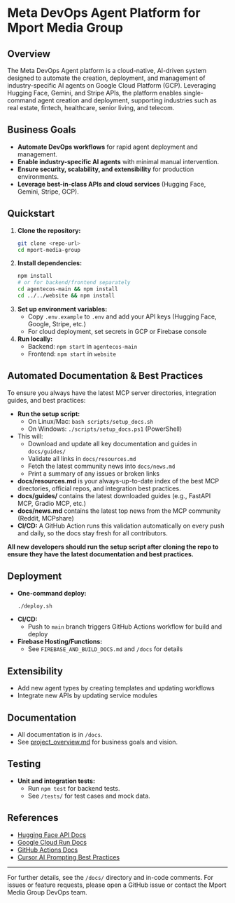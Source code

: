 # Meta DevOps Agent Platform for Mport Media Group

## Overview
The Meta DevOps Agent platform is a cloud-native, AI-driven system designed to automate the creation, deployment, and management of industry-specific AI agents on Google Cloud Platform (GCP). Leveraging Hugging Face, Gemini, and Stripe APIs, the platform enables single-command agent creation and deployment, supporting industries such as real estate, fintech, healthcare, senior living, and telecom.

## Business Goals
- **Automate DevOps workflows** for rapid agent deployment and management.
- **Enable industry-specific AI agents** with minimal manual intervention.
- **Ensure security, scalability, and extensibility** for production environments.
- **Leverage best-in-class APIs and cloud services** (Hugging Face, Gemini, Stripe, GCP).

## Quickstart

1. **Clone the repository:**
   ```sh
   git clone <repo-url>
   cd mport-media-group
   ```
2. **Install dependencies:**
   ```sh
   npm install
   # or for backend/frontend separately
   cd agentecos-main && npm install
   cd ../../website && npm install
   ```
3. **Set up environment variables:**
   - Copy `.env.example` to `.env` and add your API keys (Hugging Face, Google, Stripe, etc.)
   - For cloud deployment, set secrets in GCP or Firebase console
4. **Run locally:**
   - Backend: `npm start` in `agentecos-main`
   - Frontend: `npm start` in `website`

## Automated Documentation & Best Practices

To ensure you always have the latest MCP server directories, integration guides, and best practices:

- **Run the setup script:**
  - On Linux/Mac: `bash scripts/setup_docs.sh`
  - On Windows: `./scripts/setup_docs.ps1` (PowerShell)
- This will:
  - Download and update all key documentation and guides in `docs/guides/`
  - Validate all links in `docs/resources.md`
  - Fetch the latest community news into `docs/news.md`
  - Print a summary of any issues or broken links
- **docs/resources.md** is your always-up-to-date index of the best MCP directories, official repos, and integration best practices.
- **docs/guides/** contains the latest downloaded guides (e.g., FastAPI MCP, Gradio MCP, etc.)
- **docs/news.md** contains the latest top news from the MCP community (Reddit, MCPshare)
- **CI/CD:** A GitHub Action runs this validation automatically on every push and daily, so the docs stay fresh for all contributors.

**All new developers should run the setup script after cloning the repo to ensure they have the latest documentation and best practices.**

## Deployment

- **One-command deploy:**
  ```sh
  ./deploy.sh
  ```
- **CI/CD:**
  - Push to `main` branch triggers GitHub Actions workflow for build and deploy
- **Firebase Hosting/Functions:**
  - See `FIREBASE_AND_BUILD_DOCS.md` and `/docs` for details

## Extensibility

- Add new agent types by creating templates and updating workflows
- Integrate new APIs by updating service modules

## Documentation

- All documentation is in `/docs`.
- See [project_overview.md](docs/project_overview.md) for business goals and vision.

## Testing
- **Unit and integration tests:**
  - Run `npm test` for backend tests.
  - See `/tests/` for test cases and mock data.

## References
- [Hugging Face API Docs](https://huggingface.co/docs/api-inference/index)
- [Google Cloud Run Docs](https://cloud.google.com/run/docs)
- [GitHub Actions Docs](https://docs.github.com/en/actions)
- [Cursor AI Prompting Best Practices](docs/cursor_best_practices.md)

---
For further details, see the `/docs/` directory and in-code comments. For issues or feature requests, please open a GitHub issue or contact the Mport Media Group DevOps team.
